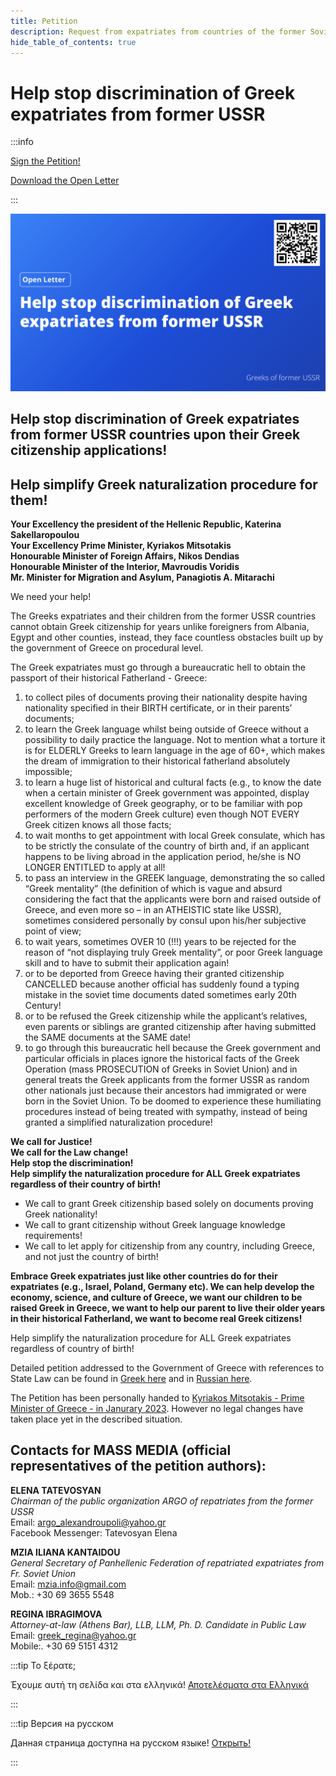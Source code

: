 ```yaml
---
title: Petition
description: Request from expatriates from countries of the former Soviet Union for simplification of naturalisation procedures
hide_table_of_contents: true
---
```


# Help stop discrimination of Greek expatriates from former USSR

:::info 

<a className="button button--primary button--lg" href="https://chng.it/DLffSFZTGt"> Sign the Petition!</a>

<a className="button button--secondary button--lg" href="/img/Open-Letter-Web.pdf"> Download the Open Letter</a>

:::

![Cover Image](/img/cover-en.svg)

## **Help stop discrimination of Greek expatriates from former USSR countries upon their Greek citizenship applications!**

## **Help simplify Greek naturalization procedure for them!**

**Your Excellency the president of the Hellenic Republic, Katerina Sakellaropoulou<br /> Your Excellency Prime Minister, Kyriakos Mitsotakis<br />Honourable Minister of Foreign Affairs, Nikos Dendias<br />Honourable Minister of the Interior, Mavroudis Voridis<br />Mr. Minister for Migration and Asylum, Panagiotis A. Mitarachi**

We need your help! 

The Greeks expatriates and their children from the former USSR countries cannot obtain Greek citizenship for years unlike foreigners from Albania, Egypt and other counties, instead, they face countless obstacles built up by the government of Greece on procedural level. 

The Greek expatriates must go through a bureaucratic hell to obtain the passport of their historical Fatherland - Greece: 

1. to collect piles of documents proving their nationality despite having nationality specified in their BIRTH certificate, or in their parents’ documents;
2. to learn the Greek language whilst being outside of Greece without a possibility to daily practice the language. Not to mention what a torture it is for ELDERLY Greeks to learn language in the age of 60+, which makes the dream of immigration to their historical fatherland absolutely impossible;
3. to learn a huge list of historical and cultural facts (e.g., to know the date when a certain minister of Greek government was appointed, display excellent knowledge of Greek geography, or to be familiar with pop performers of the modern Greek culture) even though NOT EVERY Greek citizen knows all those facts;
4. to wait months to get appointment with local Greek consulate, which has to be strictly the consulate of the country of birth and, if an applicant happens to be living abroad in the application period, he/she is NO LONGER ENTITLED to apply at all!
5. to pass an interview in the GREEK language, demonstrating the so called “Greek mentality” (the definition of which is vague and absurd considering the fact that the applicants were born and raised outside of Greece, and even more so – in an ATHEISTIC state like USSR), sometimes considered personally by consul upon his/her subjective point of view;
6. to wait years, sometimes OVER 10 (!!!) years to be rejected for the reason of “not displaying truly Greek mentality”, or poor Greek language skill and to have to submit their application again!
7. or to be deported from Greece having their granted citizenship CANCELLED because another official has suddenly found a typing mistake in the soviet time documents dated sometimes early 20th Century!
8. or to be refused the Greek citizenship while the applicant’s relatives, even parents or siblings are granted citizenship after having submitted the SAME documents at the SAME date!
9. to go through this bureaucratic hell because the Greek government and particular officials in places ignore the historical facts of the Greek Operation  (mass PROSECUTION of Greeks in Soviet Union) and in general treats the Greek applicants from the former USSR as random other nationals just because their ancestors had immigrated or were born in the Soviet Union. To be doomed to experience these humiliating procedures instead of being treated with sympathy, instead of being granted a simplified naturalization procedure!


**We call for Justice! <br />We call for the Law change! <br />Help stop the discrimination! <br /> Help simplify the naturalization procedure for ALL Greek expatriates regardless of their country of birth!**

- We call to grant Greek citizenship based solely on documents proving Greek nationality!
- We call to grant citizenship without Greek language knowledge requirements! 
- We call to let apply for citizenship from any country, including Greece, and not just the country of birth!

**Embrace Greek expatriates just like other countries do for their expatriates (e.g., Israel, Poland, Germany etc). We can help develop the economy, science, and culture of Greece, we want our children to be raised Greek in Greece, we want to help our parent to live their older years in their historical Fatherland, we want to become real Greek citizens!**

Help simplify the naturalization procedure for ALL Greek expatriates regardless of country of birth! 

Detailed petition addressed to the Government of Greece with references to State Law can be found in [Greek here](/petition-gr) and in [Russian here](/petition).

The Petition has been personally handed to [Kyriakos Mitsotakis - Prime Minister of Greece - in Janurary 2023](https://www.facebook.com/100000471772608/videos/1313802949411148/). However no legal changes have taken place yet in the described situation. 

## Contacts for MASS MEDIA (official representatives of the petition authors):

**ELENA TATEVOSYAN** <br />
*Chairman of the public organization ARGO of repatriates from the former USSR*<br />
Email: argo_alexandroupoli@yahoo.gr<br />
Facebook Messenger: Tatevosyan Elena

**MZIA ILIANA KANTAIDOU**<br />
*General Secretary of Panhellenic Federation of repatriated expatriates from Fr. Soviet Union*<br />
Email: mzia.info@gmail.com<br />
Mob.: +30 69 3655 5548

**REGINA IBRAGIMOVA**<br />
*Attorney-at-law (Athens Bar), LLB, LLM, Ph. D. Candidate in Public Law*<br />
Email: greek_regina@yahoo.gr<br />
Mobile:. +30 69 5151 4312<br />

:::tip Το ξέρατε;

Έχουμε αυτή τη σελίδα και στα ελληνικά! <a className="button button--primary button--lg" href="/petition-gr"> Αποτελέσματα στα Ελληνικά </a>

:::

:::tip Версия на русском

Данная страница доступна на русском языке! <a className="button button--primary button--lg" href="/petition"> Открыть! </a>

:::